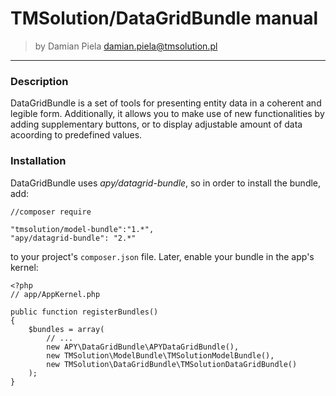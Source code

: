 # TMSolution/DataGridBundle manual

>by Damian Piela <damian.piela@tmsolution.pl>

---


### Description

DataGridBundle is a set of tools for presenting entity data in a coherent and legible form. 
Additionally, it allows you to make use of new functionalities by adding supplementary buttons, or to display adjustable amount of data acoording to predefined values.


### Installation

DataGridBundle uses *apy/datagrid-bundle*, so in order to install the bundle, add: 

```
//composer require

"tmsolution/model-bundle":"1.*",
"apy/datagrid-bundle": "2.*"
```

to your project's `composer.json` file. Later, enable your bundle in the app's kernel:

```
<?php
// app/AppKernel.php

public function registerBundles()
{
    $bundles = array(
        // ...
        new APY\DataGridBundle\APYDataGridBundle(),
        new TMSolution\ModelBundle\TMSolutionModelBundle(),
        new TMSolution\DataGridBundle\TMSolutionDataGridBundle()
    );
}
```

